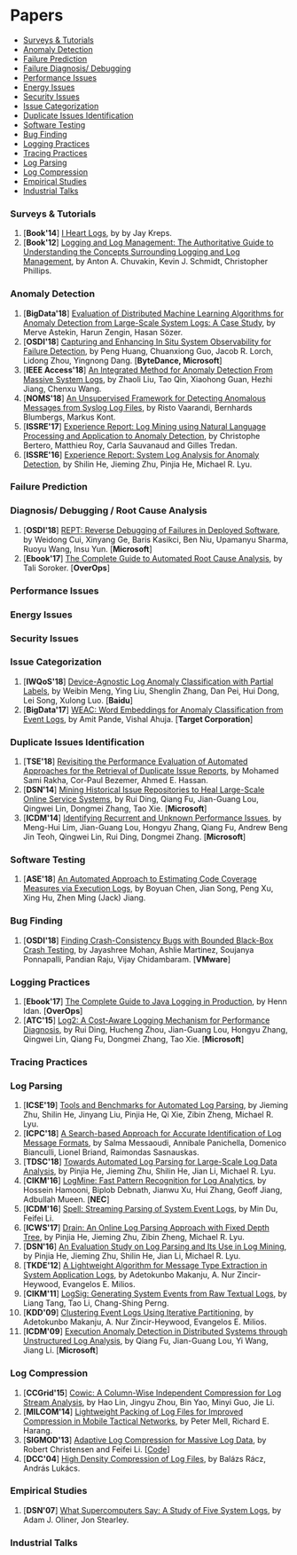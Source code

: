 # Papers

+ [Surveys & Tutorials](#Surveys--Tutorials)
+ [Anomaly Detection](#anomaly-detection)
+ [Failure Prediction](#Failure-Prediction)
+ [Failure Diagnosis/ Debugging](#failure-diagnosis-debugging)
+ [Performance Issues](#performance-issues)
+ [Energy Issues](#Energy-Issues)
+ [Security Issues](#Security-Issues)
+ [Issue Categorization](#issue-categorization)
+ [Duplicate Issues Identification](#duplicate-issues-identification)
+ [Software Testing](#software-testing)
+ [Bug Finding](#Bug-Finding)
+ [Logging Practices](#logging-practices)
+ [Tracing Practices](#tracing-practices)
+ [Log Parsing](#log-parsing)
+ [Log Compression](#log-compression)
+ [Empirical Studies](#empirical-studies)
+ [Industrial Talks](#Industrial-Talks)

### Surveys & Tutorials
1. [**Book'14**] [I Heart Logs](https://www.oreilly.com/library/view/i-heart-logs/9781491909379/), by by Jay Kreps.
1. [**Book'12**] [Logging and Log Management: The Authoritative Guide to Understanding the Concepts Surrounding Logging and Log Management](http://mirror.thelifeofkenneth.com/sites/qt.vidyagam.es/library/Forensics/Logging%20and%20Log%20Management_%20The%20Authoritats%20Surrounding%20Logging%20and%20Log%20Management/Logging%20and%20Log%20Management_%20The%20Authoritative%20Guide%20to%20Undeanagement%20-%20Anton%20Chuvakin%20&%20Kevin%20Schmidt%20&%20Chris%20Phillips.pdf), by Anton A. Chuvakin, Kevin J. Schmidt, Christopher Phillips.

### Anomaly Detection
1. [**BigData'18**] [Evaluation of Distributed Machine Learning Algorithms for Anomaly Detection from Large-Scale System Logs: A Case Study](https://ieeexplore.ieee.org/document/8621967), by Merve Astekin, Harun Zengin, Hasan Sözer.
1. [**OSDI'18**] [Capturing and Enhancing In Situ System Observability for Failure Detection](https://www.usenix.org/conference/osdi18/presentation/huang), by Peng Huang, Chuanxiong Guo, Jacob R. Lorch, Lidong Zhou, Yingnong Dang. [**ByteDance, Microsoft**]
1. [**IEEE Access'18**] [An Integrated Method for Anomaly Detection From Massive System Logs](https://ieeexplore.ieee.org/document/8371223), by Zhaoli Liu, Tao Qin, Xiaohong Guan, Hezhi Jiang, Chenxu Wang.
1. [**NOMS'18**] [An Unsupervised Framework for Detecting Anomalous Messages from Syslog Log Files](https://ccdcoe.org/uploads/2018/11/Tech-Reserach-Paper-on-Log-Anomaly_oct-2018_Bernhards-Blumbergs-Kont.pdf), by Risto Vaarandi, Bernhards Blumbergs, Markus Kont.
1. [**ISSRE'17**] [Experience Report: Log Mining using Natural Language Processing and Application to Anomaly Detection](https://hal.laas.fr/hal-01576291/document), by Christophe Bertero, Matthieu Roy, Carla Sauvanaud and Gilles Tredan.
1. [**ISSRE'16**] [Experience Report: System Log Analysis for Anomaly Detection](https://jiemingzhu.github.io/pub/slhe_issre2016.pdf), by Shilin He, Jieming Zhu, Pinjia He, Michael R. Lyu. 

### Failure Prediction

### Diagnosis/ Debugging / Root Cause Analysis
1. [**OSDI'18**] [REPT: Reverse Debugging of Failures in Deployed Software](https://www.usenix.org/conference/osdi18/presentation/weidong), by Weidong Cui, Xinyang Ge, Baris Kasikci, Ben Niu, Upamanyu Sharma, Ruoyu Wang, Insu Yun. [**Microsoft**]
1. [**Ebook'17**] [The Complete Guide to Automated Root Cause Analysis](https://user-assets-unbounce-com.s3.amazonaws.com/b93ede49-06e1-44dc-9caf-8ca7fe04896f/e3de36aa-27d3-4298-94e8-4bfa39c3094b/complete-guide-to-automated-root-cause-analysis.original.pdf?x-amz-security-token=AgoJb3JpZ2luX2VjELn%2F%2F%2F%2F%2F%2F%2F%2F%2F%2FwEaDmFwLXNvdXRoZWFzdC0xIkYwRAIgRTR5pUWub9t9Ztk9IxEendfJ0cLHPBxhuNqR4EKAN%2B8CIFBkVapD0NJ50o1pfBq3kmTCcV7J0r8dQs7RLph4nL4JKu0DCIL%2F%2F%2F%2F%2F%2F%2F%2F%2F%2FwEQABoMMDAyNjgyODE5OTMzIgyY3%2BkRc%2FbBvrLEnQYqwQNxkS1vUhjgDa3kp9p%2Bq1gDu3AEen7kgg2evhLRm1gHuZ3G7dp7555eK0%2BQ9pph%2FOG9zhkCms1%2F%2Brc%2BTPkdIgsAxOLEz3g%2BWZwbjbCzt%2Bjea2ktFzuC2VKyXTzsk9vaB6qI70sZ5r6Xv7NnuKPvAWT1cpt6q752yiP5Qy89KvHY9hAh8irwzcMfRqT8LvmY9W8%2FiPuyjBKhQBQrl1S%2BLKq0Qoy80WDlfqLKyhqI4L58c3JYebZeKc%2Bs4IwHU8rLZKPhjxU93YzALjxXwkZethCImCaE%2F8HhTlpNkO0fVKjCUS8o6I4HUvr9IhVh8HbXFlbf9OrBTDVZCwtU6X6%2FViDrYe7BpPDJb4uviaUQ93ij39QuAPl4TqBZ7AYBapdZ8UH4RiHUlQaDHSyrZxLd07rdBdovHSttC7k8eXR9SsbN5SP6Sdwjmgrw4Ln6Mdl5byJ%2BxQ9BKY4tCH%2BKpuRGfwL6mbpPhjSFAP8yJTW%2BW9A4uYm%2Bygrikx765hlgjmSJcrykHY9x4ohW%2FjrEcYPkJi2kZ2CvgY0WUEzBoRAkfo7gFDfXtA5NmvQsx13L9YmC4JTR10xzhqy%2BwbVDBl6MfyXhBDDBq7rlBTq1Ac02Lcx%2FJ5pZ4DmTK6HrfiXhWQ05VOPusCyRennmN1Tct3ZOPy9dJscWHdM1tVWdOK5ilkfRupgEzdohXF7ezRrMnv%2BjaMcrx%2BQS51eWerZgdAcHwtPJJ6w42Tc9ubpq0uZXCwhPd6PUew9B5yPfq4gkiZ1B3FsTCHef4l%2FhSMcsTcXFqNGUHdRHwBd0MNH2pzfHAOqVQMKQJU9Me5KGDlUe3%2BidObCWYoVa6teSoy%2Bk%2Bl5sZlk%3D&AWSAccessKeyId=ASIAQBH7ISVO3DBFXSYX&Expires=1554948093&Signature=uNk%2FEbzw8oHYtW8xBGEabVNP0ew%3D), by Tali Soroker. [**OverOps**]

### Performance Issues
### Energy Issues
### Security Issues

### Issue Categorization
1. [**IWQoS'18**] [Device-Agnostic Log Anomaly Classification with Partial Labels](https://aiops.org/wp-content/uploads/2018/06/Device_Agnostic_Log_Anomaly_Classification.pdf), by Weibin Meng, Ying Liu, Shenglin Zhang, Dan Pei, Hui Dong, Lei Song, Xulong Luo. [**Baidu**]
1. [**BigData'17**] [WEAC: Word Embeddings for Anomaly Classification from Event Logs](https://ieeexplore.ieee.org/document/8258034), by Amit Pande, Vishal Ahuja. [**Target Corporation**]

### Duplicate Issues Identification
1. [**TSE'18**] [Revisiting the Performance Evaluation of Automated Approaches for the Retrieval of Duplicate Issue Reports](https://sail.cs.queensu.ca/Downloads/TSE2017_RevisitingThePerformanceEvaluationOfAutomatedApproachesForTheRetrievalOfDuplicateIssueReports.pdf), by 	Mohamed Sami Rakha, Cor-Paul Bezemer, Ahmed E. Hassan.
1. [**DSN'14**] [Mining Historical Issue Repositories to Heal Large-Scale Online Service Systems](https://ieeexplore.ieee.org/abstract/document/6903589), by Rui Ding, Qiang Fu, Jian-Guang Lou, Qingwei Lin, Dongmei Zhang, Tao Xie. [**Microsoft**] 
1. [**ICDM'14**] [Identifying Recurrent and Unknown Performance Issues](https://ieeexplore.ieee.org/document/7023349), by Meng-Hui Lim, Jian-Guang Lou, Hongyu Zhang, Qiang Fu, Andrew Beng Jin Teoh, Qingwei Lin, Rui Ding, Dongmei Zhang. [**Microsoft**]

### Software Testing

1. [**ASE'18**] [An Automated Approach to Estimating Code Coverage Measures via Execution Logs](http://www.cse.yorku.ca/~zmjiang/publications/ase2018_chen.pdf), by Boyuan Chen, Jian Song, Peng Xu, Xing Hu, Zhen Ming (Jack) Jiang.

### Bug Finding
1. [**OSDI'18**] [Finding Crash-Consistency Bugs with Bounded Black-Box Crash Testing](https://www.usenix.org/conference/osdi18/presentation/mohan), by Jayashree Mohan, Ashlie Martinez, Soujanya Ponnapalli, Pandian Raju, Vijay Chidambaram. [**VMware**]

### Logging Practices
1. [**Ebook'17**] [The Complete Guide to Java Logging in Production](https://user-assets-unbounce-com.s3.amazonaws.com/b93ede49-06e1-44dc-9caf-8ca7fe04896f/7af016fa-abc4-42e1-bfd9-be9b6b26b0ad/the-complete-guide-to-logging.original.pdf?x-amz-security-token=AgoJb3JpZ2luX2VjEKr%2F%2F%2F%2F%2F%2F%2F%2F%2F%2FwEaDmFwLXNvdXRoZWFzdC0xIkgwRgIhAKCp2NuGOQHgmAW8X%2FZ0LrYeBthhJwHVSaS7TErRt1MKAiEAhNr%2BfrrAe9KVMavGhqUeVIcB%2B8T5vv8MHk2hMGqX%2BlIq5AMIcxAAGgwwMDI2ODI4MTk5MzMiDK14rEtsh3W5EyDbpirBA%2FMmJjE0y4Tu%2FHvfAF3QGuccVbzhNTIo6tO2r0bmvcx6TJwAtCbfRZpnCksqioeUPumKd9HVoh2ZkuAFQNFE2%2B9MLM9M1p5W8FOQOmw%2FYmk0V%2B3cCWs3I%2BGH7xiSeNM7dOQAuHNsp62S4WDJ6xgp%2BPl2j4AqAu3EBDiXXCkn%2BvKqOOdtIa2jAeEBxaYh7b52CT6HAiv8v5l86gGRASOx4aHjUIzF%2FxnRZ0Z1VuV3%2BmTwyGUnYmSIjfbGNf0r0JlctUKXyn84LI0TRmUqRh%2B16XCXeOhE7%2BfKZKuMNEssSra7XuV6t32bF3wYvD5vEHfYze1jqpkLZQMi%2BIvjc99iqBXk8UQEr39fctSUtkjfxaLib6UWLjievXPZnz3YmhhaYmQa14ozi%2FqkTdUMeZgWn8scjRRLIGUeun6F1xxqIUJXnnjSNDRTtcFRizPH3keATtNhwAbudsYOCgAx9KBuNkFn1W6VUjqG0PkrTuNnJNZ1DgOG2a4lEF2h2Qk%2BjvZ64rpLyZfDqEYABvpZejTRvjxDtHozhIWQ3epqb3cj3tV34VIlt75HtYtQk4eOqbTd%2BFGndTfZqchwo9jtXUkXX2twMPX%2FtuUFOrMBEe2rMiJ%2BCus%2FS0YOIFp2F2JJfRkFvUP%2B3u2yFIHj04Ahaa6G8BW%2F1II%2BjnrZbvZKBmxe2oINZriybKzztY%2BYFiScWrUgGy9QVavKRJpaZ7OsCSIKp%2Bl7TLp1M0%2BRcvu%2B7MAhV%2BuGTTEMpBlV1StKhhHb8pNnGaeiiQ76%2BuYxjLz7Z9Uo7FJAza64l1tvNtrCBww37DFB5cUsXD6D0j90td6jRcC65Whs3Uk%2Fabd0cZYDNks%3D&AWSAccessKeyId=ASIAQBH7ISVOZV6MYNNT&Expires=1554893957&Signature=aWBeSqDU2rfYJNRoRuQRlO1Zbqc%3D), by Henn Idan. [**OverOps**]
1. [**ATC'15**] [Log2: A Cost-Aware Logging Mechanism for Performance Diagnosis](https://www.usenix.org/node/190487), by Rui Ding, Hucheng Zhou, Jian-Guang Lou, Hongyu Zhang, Qingwei Lin, Qiang Fu, Dongmei Zhang, Tao Xie. [**Microsoft**]

### Tracing Practices

### Log Parsing
1. [**ICSE'19**] [Tools and Benchmarks for Automated Log Parsing](https://arxiv.org/pdf/1811.03509.pdf), by Jieming Zhu, Shilin He, Jinyang Liu, Pinjia He, Qi Xie, Zibin Zheng, Michael R. Lyu. 
1. [**ICPC'18**] [A Search-based Approach for Accurate Identification of Log Message Formats](http://publications.uni.lu/bitstream/10993/35286/1/ICPC-2018.pdf), by Salma Messaoudi, Annibale Panichella, Domenico Bianculli, Lionel Briand, Raimondas Sasnauskas.
1. [**TDSC'18**] [Towards Automated Log Parsing for Large-Scale Log Data Analysis](https://jiemingzhu.github.io/pub/pjhe_tdsc2017.pdf), by Pinjia He, Jieming Zhu, Shilin He, Jian Li, Michael R. Lyu. 
1. [**CIKM'16**] [LogMine: Fast Pattern Recognition for Log Analytics](http://www.cs.unm.edu/~mueen/Papers/LogMine.pdf), by Hossein Hamooni, Biplob Debnath, Jianwu Xu, Hui Zhang, Geoff Jiang, Adbullah Mueen. [**NEC**]
1. [**ICDM'16**] [Spell: Streaming Parsing of System Event Logs](https://www.cs.utah.edu/~lifeifei/papers/spell.pdf), by Min Du, Feifei Li. 
1. [**ICWS'17**] [Drain: An Online Log Parsing Approach with Fixed Depth Tree](https://jiemingzhu.github.io/pub/pjhe_icws2017.pdf), by Pinjia He, Jieming Zhu, Zibin Zheng, Michael R. Lyu.
1. [**DSN'16**] [An Evaluation Study on Log Parsing and Its Use in Log Mining](https://jiemingzhu.github.io/pub/pjhe_dsn2016.pdf), by Pinjia He, Jieming Zhu, Shilin He, Jian Li, Michael R. Lyu.
1. [**TKDE'12**] [A Lightweight Algorithm for Message Type Extraction in System Application Logs](http://ieeexplore.ieee.org/abstract/document/5936060/), by Adetokunbo Makanju, A. Nur Zincir-Heywood, Evangelos E. Milios.
1. [**CIKM'11**] [LogSig: Generating System Events from Raw Textual Logs](https://users.cs.fiu.edu/~taoli/pub/liang-cikm2011.pdf), by Liang Tang, Tao Li, Chang-Shing Perng.
1. [**KDD'09**] [Clustering Event Logs Using Iterative Partitioning](https://web.cs.dal.ca/~makanju/publications/paper/kdd09.pdf), by Adetokunbo Makanju, A. Nur Zincir-Heywood, Evangelos E. Milios.
1. [**ICDM'09**] [Execution Anomaly Detection in Distributed Systems through Unstructured Log Analysis](https://www.microsoft.com/en-us/research/wp-content/uploads/2016/02/DM790-CR.pdf), by Qiang Fu, Jian-Guang Lou, Yi Wang, Jiang Li. [**Microsoft**]

### Log Compression
1. [**CCGrid'15**] [Cowic: A Column-Wise Independent Compression for Log Stream Analysis](https://ieeexplore.ieee.org/document/7152468), by Hao Lin, Jingyu Zhou, Bin Yao, Minyi Guo, Jie Li.
1. [**MILCOM'14**] [Lightweight Packing of Log Files for Improved Compression in Mobile Tactical Networks](https://ws680.nist.gov/publication/get_pdf.cfm?pub_id=915734), by Peter Mell, Richard E. Harang.
1. [**SIGMOD'13**] [Adaptive Log Compression for Massive Log Data](https://www.cs.utah.edu/~lifeifei/papers/compresslog.pdf), by Robert Christensen and Feifei Li. [[Code](https://pubweb.eng.utah.edu/~robertc/archiver.html#code)]
1. [**DCC'04**] [High Density Compression of Log Files](https://ieeexplore.ieee.org/document/1281533/), by Balázs Rácz, András Lukács. 


### Empirical Studies
1. [**DSN'07**] [What Supercomputers Say: A Study of Five System Logs](http://ieeexplore.ieee.org/document/4273008/), by Adam J. Oliner, Jon Stearley.

### Industrial Talks

